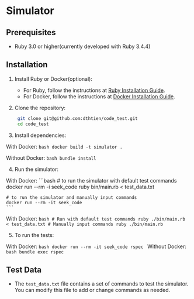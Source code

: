 # Simulator

## Prerequisites
- Ruby 3.0 or higher(currently developed with Ruby 3.4.4)

## Installation

1. Install Ruby or Docker(optional):
   - For Ruby, follow the instructions at [Ruby Installation Guide](https://www.ruby-lang.org/en/documentation/installation/).
   - For Docker, follow the instructions at [Docker Installation Guide](https://docs.docker.com/get-docker/).

2. Clone the repository:
   ```bash
    git clone git@github.com:dthtien/code_test.git
    cd code_test
    ```
3. Install dependencies:

With Docker:
    ```bash
    docker build -t simulator .
    ```

Without Docker:
    ```bash
    bundle install
    ```

4. Run the simulator:

With Docker:
    ```bash
    # to run the simulator with default test commands
    docker run --rm -i seek_code ruby bin/main.rb < test_data.txt

    # to run the simulator and manually input commands
    docker run --rm -it seek_code
    ```
With Docker:
    ```bash
    # Run with default test commands
    ruby ./bin/main.rb < test_data.txt
    # Manually input commands
    ruby ./bin/main.rb
    ```

5. To run the tests:

With Docker:
    ```bash
    docker run --rm -it seek_code rspec
    ```
Without Docker:
    ```bash
    bundle exec rspec
    ```

## Test Data
- The `test_data.txt` file contains a set of commands to test the simulator. You can modify this file to add or change
commands as needed.

